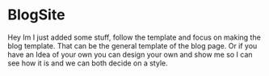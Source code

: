 # BlogSite

<!-- Awesome so these are my changes that will updated in real time all you fo is add the git pull command .-->


Hey Im I just added some stuff, follow the template and focus on making the blog template. That can be the general template of the blog page. Or if you have an Idea of your own you can design your own and show me so I can see how it is and we can both decide on a style.